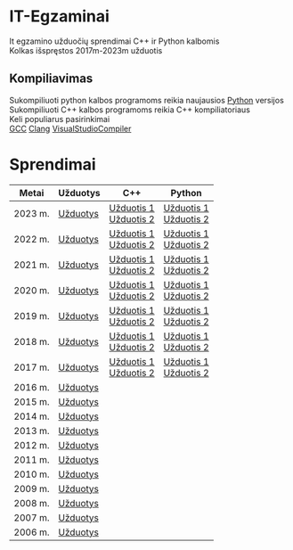 # IT-Egzaminai
It egzamino užduočių sprendimai C++ ir Python kalbomis<br>
Kolkas išspręstos 2017m-2023m užduotis
## Kompiliavimas
Sukompiliuoti python kalbos programoms reikia naujausios [Python](https://www.python.org/) versijos<br>
Sukompiliuoti C++ kalbos programoms reikia C++ kompiliatoriaus<br>
Keli populiarus pasirinkimai<br>
[GCC](https://gcc.gnu.org/)          [Clang](https://clang.llvm.org/)          [VisualStudioCompiler](https://visualstudio.microsoft.com/vs/features/cplusplus/)
# Sprendimai
|Metai|Užduotys|C++|Python|
|-|-|-|-|
|2023 m.|[Užduotys](https://www.nsa.smm.lt/wp-content/uploads/2023/06/2023_IT_VBE_pg-web.pdf)|[Užduotis 1](2023m./uzd1./sprendimai/uzd1.cpp)<br>[Užduotis 2](2023m./uzd2./sprendimai/uzd2.cpp)|[Užduotis 1](2023m./uzd1./sprendimai/uzd1.py)<br>[Užduotis 2](2023m./uzd2./sprendimai/uzd2.py)|
|2022 m.|[Užduotys](https://www.nsa.smm.lt/wp-content/uploads/2022/06/IT_2022_pagr.pdf)|[Užduotis 1](2022m./uzd1./sprendimai/uzd1.cpp)<br>[Užduotis 2](2022m./uzd2./sprendimai/uzd2.cpp)|[Užduotis 1](2022m./uzd1./sprendimai/uzd1.py)<br>[Užduotis 2](2022m./uzd2./sprendimai/uzd2.py)|
|2021 m.|[Užduotys](https://www.nsa.smm.lt/wp-content/uploads/2021/06/IT_2021_pagr.pdf)|[Užduotis 1](2021m./uzd1./sprendimai/uzd1.cpp)<br>[Užduotis 2](2021m./uzd2./sprendimai/uzd2.cpp)|[Užduotis 1](2021m./uzd1./sprendimai/uzd1.py)<br>[Užduotis 2](2021m./uzd2./sprendimai/uzd2.py)|
|2020 m.|[Užduotys](https://www.nsa.smm.lt/wp-content/uploads/2021/02/8563_IT_2020_pagr_www.pdf)|[Užduotis 1](2020m./uzd1./sprendimai/uzd1.cpp)<br>[Užduotis 2](2020m./uzd2./sprendimai/uzd2.cpp)|[Užduotis 1](2020m./uzd1./sprendimai/uzd1.py)<br>[Užduotis 2](2020m./uzd2./sprendimai/uzd2.py)|
|2019 m.|[Užduotys](https://www.nsa.smm.lt/wp-content/uploads/2021/02/8018_IT-VBE-1_2019.pdf)|[Užduotis 1](2019m./uzd1./sprendimai/uzd1.cpp)<br>[Užduotis 2](2019m./uzd2./sprendimai/uzd2.cpp)|[Užduotis 1](2019m./uzd1./sprendimai/uzd1.py)<br>[Užduotis 2](2019m./uzd2./sprendimai/uzd2.py)|
|2018 m.|[Užduotys](https://www.nsa.smm.lt/wp-content/uploads/2021/03/7417_IT-VBE-1_2018-GALUTINE.pdf)|[Užduotis 1](2018m./uzd1./sprendimai/uzd1.cpp)<br>[Užduotis 2](2018m./uzd2./sprendimai/uzd2.cpp)|[Užduotis 1](2018m./uzd1./sprendimai/uzd1.py)<br>[Užduotis 2](2018m./uzd2./sprendimai/uzd2.py)|
|2017 m.|[Užduotys](https://www.nsa.smm.lt/wp-content/uploads/2021/03/6996_IT-VBE-1_2017-GALUTINE.pdf)|[Užduotis 1](2017m./uzd1./sprendimai/uzd1.cpp)<br>[Užduotis 2](2017m./uzd2./sprendimai/uzd2.cpp)|[Užduotis 1](2017m./uzd1./sprendimai/uzd1.py)<br>[Užduotis 2](2017m./uzd2./sprendimai/uzd2.py)|
|2016 m.|[Užduotys](https://www.nsa.smm.lt/wp-content/uploads/2021/03/6287_IT-VBE-1_2016-GALUTINIS.pdf)|||
|2015 m.|[Užduotys](https://www.nsa.smm.lt/wp-content/uploads/2021/03/5256_IT-VBE-1_2015.pdf)|||
|2014 m.|[Užduotys](https://www.nsa.smm.lt/wp-content/uploads/2021/03/4429_2014-IT-VBE.pdf)|||
|2013 m.|[Užduotys](https://www.nsa.smm.lt/wp-content/uploads/2021/03/3679_2013-IT-1-uzd-intern.pdf)|||
|2012 m.|[Užduotys](https://www.nsa.smm.lt/wp-content/uploads/2021/03/2730_IT-1-2012.pdf)|||
|2011 m.|[Užduotys](https://www.nsa.smm.lt/wp-content/uploads/2021/03/2062_IT-VBE-1_2011.pdf)|||
|2010 m.|[Užduotys](https://www.nsa.smm.lt/wp-content/uploads/2021/04/1602_IT-pagr-2010.pdf)|||
|2009 m.|[Užduotys](https://www.nsa.smm.lt/wp-content/uploads/2021/04/1044_uzduotys_2009_VBE_inf_technol.pdf)|||
|2008 m.|[Užduotys](https://www.nsa.smm.lt/wp-content/uploads/2021/04/511_uzduotys_2008_VBE_IT.pdf)|||
|2007 m.|[Užduotys](https://www.nsa.smm.lt/wp-content/uploads/2021/04/80_uzduotys_2007_VBE_IT.pdf)|||
|2006 m.|[Užduotys](https://www.nsa.smm.lt/wp-content/uploads/2021/04/149_uzduotys_2006_VBE_IT.pdf)|||